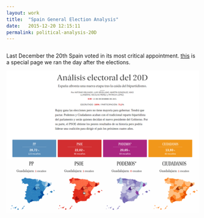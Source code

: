 ```yaml
---
layout: work
title:  "Spain General Election Analysis"
date:   2015-12-20 12:15:11
permalink: political-analysis-20D
---
```


<div class="row">
  <div class="twelve columns">
    <p>Last December the 20th Spain voted in its most critical appointment. <a target="_blank" href="http://datos.elespanol.com/elecciones-generales/resultados/analisis/">this</a> is a special page we ran the day after the elections.
    </p>
  </div>
  <div class="twelve columns">
  <img src="/img/portada.png" class="img-responsive img" alt="front-page" style="width: 100%;"/>
  </div>
  <div class="twelve columns">
  <img src="/img/map.gif" class="img-responsive img" alt="maps" style="width: 100%;"/>
  </div>
</div>
